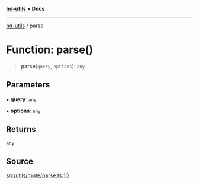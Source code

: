 [**hd-utils**](../README.md) • **Docs**

***

[hd-utils](../globals.md) / parse

# Function: parse()

> **parse**(`query`, `options`): `any`

## Parameters

• **query**: `any`

• **options**: `any`

## Returns

`any`

## Source

[src/utils/route/parse.ts:10](https://github.com/AhmadHddad/h-utils/blob/8e9e542f98b1a43a336ce585dc8666b21b0e894d/src/utils/route/parse.ts#L10)
